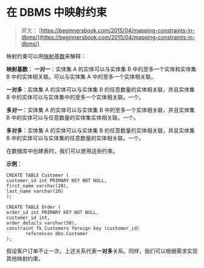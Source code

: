 # 在 DBMS 中映射约束

> 原文： [https://beginnersbook.com/2015/04/mapping-constraints-in-dbms/](https://beginnersbook.com/2015/04/mapping-constraints-in-dbms/)

映射约束可以用[映射基数](https://beginnersbook.com/2015/04/cardinality-in-dbms/ "Cardinality in DBMS")来解释：

**映射基数**：
**一对一**：实体集 A 的实体可以与实体集 B 中的至多一个实体和实体集 B 中的实体相关联。可以与实体集 A 中的至多一个实体相关联。

**一对多**：实体集 A 的实体可以与实体集 B 的任意数量的实体相关联，并且实体集 B 中的实体可以与实体集中的至多一个实体相关联。一个。

**多对一**：实体集 A 的实体可以与实体集 B 中的至多一个实体相关联，并且实体集 B 中的实体可以与任意数量的实体集实体相关联。一个。

**多对多**：实体集 A 的实体可以与实体集 B 的任意数量的实体相关联，并且实体集 B 中的实体可以与实体集的任意数量的实体相关联。一个。

在数据库中创建表时，我们可以使用这些约束。

**示例**：

```
CREATE TABLE Customer (
customer_id int PRIMARY KEY NOT NULL,
first_name varchar(20),
last_name varchar(20)
);

CREATE TABLE Order (
order_id int PRIMARY KEY NOT NULL,
customer_id int,
order_details varchar(50),
constraint fk_Customers foreign key (customer_id) 
       references dbo.Customer
);
```

假设客户订单不止一次，上述关系代表**一对多**关系。同样，我们可以根据需求实现其他映射约束。